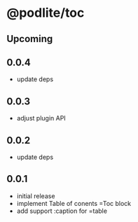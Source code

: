 # @podlite/toc

## Upcoming
## 0.0.4
- update deps
## 0.0.3
- adjust plugin API
## 0.0.2
- update deps
## 0.0.1
- initial release
- implement Table of conents =Toc block
- add support :caption for =table
